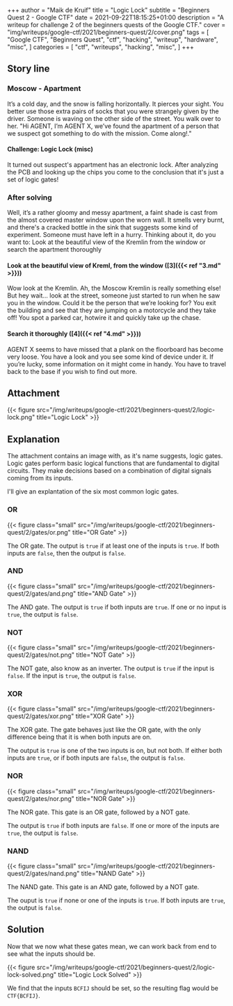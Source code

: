 +++
author = "Maik de Kruif"
title = "Logic Lock"
subtitle = "Beginners Quest 2 - Google CTF"
date = 2021-09-22T18:15:25+01:00
description = "A writeup for challenge 2 of the beginners quests of the Google CTF."
cover = "img/writeups/google-ctf/2021/beginners-quest/2/cover.png"
tags = [
    "Google CTF",
    "Beginners Quest",
    "ctf",
    "hacking",
    "writeup",
    "hardware",
    "misc",
]
categories = [
    "ctf",
    "writeups",
    "hacking",
    "misc",
]
+++

## Story line

### Moscow - Apartment

It’s a cold day, and the snow is falling horizontally. It pierces your sight. You better use those extra pairs of socks that you were strangely given by the driver. Someone is waving on the other side of the street. You walk over to her. "Hi AGENT, I’m AGENT X, we’ve found the apartment of a person that we suspect got something to do with the mission. Come along!."

#### Challenge: Logic Lock (misc)

It turned out suspect's appartment has an electronic lock. After analyzing the PCB and looking up the chips you come to the conclusion that it's just a set of logic gates!

### After solving

Well, it’s a rather gloomy and messy apartment, a faint shade is cast from the almost covered master window upon the worn wall. It smells very burnt, and there's a cracked bottle in the sink that suggests some kind of experiment. Someone must have left in a hurry. Thinking about it, do you want to: Look at the beautiful view of the Kremlin from the window or search the apartment thoroughly

#### Look at the beautiful view of Kreml, from the window ([3]({{< ref "3.md" >}}))

Wow look at the Kremlin. Ah, the Moscow Kremlin is really something else! But hey wait... look at the street, someone just started to run when he saw you in the window. Could it be the person that we’re looking for? You exit the building and see that they are jumping on a motorcycle and they take off! You spot a parked car, hotwire it and quickly take up the chase.

#### Search it thoroughly ([4]({{< ref "4.md" >}}))

AGENT X seems to have missed that a plank on the floorboard has become very loose. You have a look and you see some kind of device under it. If you’re lucky, some information on it might come in handy. You have to travel back to the base if you wish to find out more.

## Attachment

{{< figure src="/img/writeups/google-ctf/2021/beginners-quest/2/logic-lock.png" title="Logic Lock" >}}

## Explanation

The attachment contains an image with, as it's name suggests, logic gates. Logic gates perform basic logical functions that are fundamental to digital circuits. They make decisions based on a combination of digital signals coming from its inputs.

I'll give an explantation of the six most common logic gates.

### OR

{{< figure class="small" src="/img/writeups/google-ctf/2021/beginners-quest/2/gates/or.png" title="OR Gate" >}}

The OR gate. The output is `true` if at least one of the inputs is `true`. If both inputs are `false`, then the output is `false`.

### AND

{{< figure class="small" src="/img/writeups/google-ctf/2021/beginners-quest/2/gates/and.png" title="AND Gate" >}}

The AND gate. The output is `true` if both inputs are `true`. If one or no input is `true`, the output is `false`.

### NOT

{{< figure class="small" src="/img/writeups/google-ctf/2021/beginners-quest/2/gates/not.png" title="NOT Gate" >}}

The NOT gate, also know as an inverter. The output is `true` if the input is `false`. If the input is `true`, the output is `false`.

### XOR

{{< figure class="small" src="/img/writeups/google-ctf/2021/beginners-quest/2/gates/xor.png" title="XOR Gate" >}}

The XOR gate. The gate behaves just like the OR gate, with the only difference being that it is when both inputs are on.

The output is `true` is one of the two inputs is on, but not both. If either both inputs are `true`, or if both inputs are `false`, the output is `false`.

### NOR

{{< figure class="small" src="/img/writeups/google-ctf/2021/beginners-quest/2/gates/nor.png" title="NOR Gate" >}}

The NOR gate. This gate is an OR gate, followed by a NOT gate.

The output is `true` if both inputs are `false`. If one or more of the inputs are `true`, the output is `false`.

### NAND

{{< figure class="small" src="/img/writeups/google-ctf/2021/beginners-quest/2/gates/nand.png" title="NAND Gate" >}}

The NAND gate. This gate is an AND gate, followed by a NOT gate.

The ouput is `true` if none or one of the inputs is `true`. If both inputs are `true`, the output is `false`.

## Solution

Now that we now what these gates mean, we can work back from end to see what the inputs should be.

{{< figure src="/img/writeups/google-ctf/2021/beginners-quest/2/logic-lock-solved.png" title="Logic Lock Solved" >}}

We find that the inputs `BCFIJ` should be set, so the resulting flag would be `CTF{BCFIJ}`.
